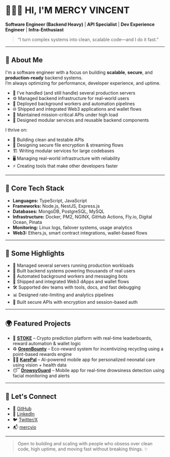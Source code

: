 # 👩🏽‍💻 HI, I'M MERCY VINCENT

**Software Engineer (Backend Heavy)** | **API Specialist** | **Dev Experience Engineer** | **Infra-Enthusiast**

> “I turn complex systems into clean, scalable code—and I do it fast.”

---

## 🚀 About Me

I'm a software engineer with a focus on building **scalable**, **secure**, and **production-ready** backend systems.  
I’m always optimizing for performance, developer experience, and uptime.

- 🧠 I’ve handled (and still handle) several production servers  
- ⚙️ Managed backend infrastructure for real-world users  
- 🔁 Deployed background workers and automation pipelines  
- 🌐 Shipped and integrated Web3 applications and wallet flows  
- 🚨 Maintained mission-critical APIs under high load  
- 🧩 Designed modular services and reusable backend components  

I thrive on:

- 🧼 Building clean and testable APIs  
- 🔐 Designing secure file encryption & streaming flows  
- 🏗️ Writing modular services for large codebases  
- 🖥️ Managing real-world infrastructure with reliability  
- ⚡ Creating tools that make other developers faster  

---

## 🧠 Core Tech Stack

- **Languages:** TypeScript, JavaScript  
- **Frameworks:** Node.js, NestJS, Express.js  
- **Databases:** MongoDB, PostgreSQL, MySQL  
- **Infrastructure:** Docker, PM2, NGINX, GitHub Actions, Fly.io, Digital Ocean, Pinata  
- **Monitoring:** Linux logs, failover systems, usage analytics  
- **Web3:** Ethers.js, smart contract integrations, wallet-based flows  

---

## 🔧 Some Highlights

- 🔌 Managed several servers running production workloads  
- 👥 Built backend systems powering thousands of real users  
- 🤖 Automated background workers and messaging bots  
- 🧱 Shipped and integrated Web3 dApps and wallet flows  
- 🛠️ Supported dev teams with tools, docs, and fast debugging  
- 📊 Designed rate-limiting and analytics pipelines  
- 🔐 Built secure APIs with encryption and session-based auth  

---

## 🌍 Featured Projects

- 🎯 [**STOKE**](https://github.com/mercyio/stoke) – Crypto prediction platform with real-time leaderboards, reward automation & wallet logic  
- ♻️ [**GreenBounty**](https://github.com/mercyio/greenBounty_Backend) – Eco-reward system for incentivizing recycling using a point-based rewards engine  
- 👶🏽 [**KarePal**](https://karepal-frontend.vercel.app) – AI-powered mobile app for personalized neonatal care using vision + health data  
- 😴 [**DrowsyGuard**](https://github.com/mercyio/drowsyGuardBackend) – Mobile app for real-time drowsiness detection using facial monitoring and alerts  

---

## 📡 Let's Connect

- 🔗 [GitHub](https://github.com/mercyio)  
- 💼 [LinkedIn](https://linkedin.com/in/mercyvincent)  
- 🐦 [Twitter/X](https://twitter.com/IMercyio)  
- 📬 [mercyio](https://mercyio-portfolio.vercel.app/)  

---

> Open to building and scaling with people who obsess over clean code, high uptime, and moving fast without breaking things. ✨
